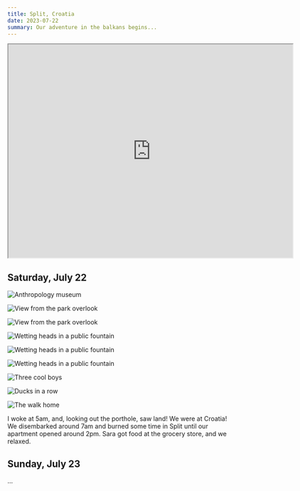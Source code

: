 ```yaml
---
title: Split, Croatia
date: 2023-07-22
summary: Our adventure in the balkans begins...
---
```


<iframe src="https://www.google.com/maps/d/u/0/embed?mid=1f-t4wrLjshW73uWtKc_PHqi_AxSdTN8&ehbc=2E312F" width="640" height="480"></iframe>

## Saturday, July 22

![Anthropology museum](/images/travel/PXL_20230722_073334353.jpg)

![View from the park overlook](/images/travel/PXL_20230722_113811833.jpg)

![View from the park overlook](/images/travel/PXL_20230722_115327496.jpg)

![Wetting heads in a public fountain](/images/travel/PXL_20230722_115402767.jpg)

![Wetting heads in a public fountain](/images/travel/PXL_20230722_115444313.NIGHT.jpg)

![Wetting heads in a public fountain](/images/travel/PXL_20230722_115453477.MP.jpg)

![Three cool boys](/images/travel/PXL_20230722_115807935.MP.jpg)

![Ducks in a row](/images/travel/PXL_20230722_120851483.jpg)

![The walk home](/images/travel/PXL_20230722_121137769.jpg)

I woke at 5am, and, looking out the porthole, saw land!  We were at Croatia!  We disembarked around 7am and burned some time in Split until our apartment opened around 2pm.  Sara got food at the grocery store, and we relaxed.

## Sunday, July 23

...
